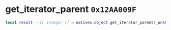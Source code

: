 # get_iterator_parent `0x12AA009F`

```lua
local result --[[ integer ]] = natives.object.get_iterator_parent(_unk0 --[[ integer ]])
```